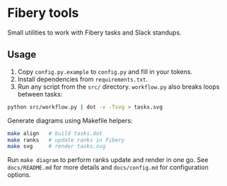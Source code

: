 # Fibery tools

Small utilities to work with Fibery tasks and Slack standups.

## Usage

1. Copy `config.py.example` to `config.py` and fill in your tokens.
2. Install dependencies from `requirements.txt`.
3. Run any script from the `src/` directory. `workflow.py` also breaks loops between tasks:

```bash
python src/workflow.py | dot -v -Tsvg > tasks.svg
```
Generate diagrams using Makefile helpers:

```bash
make align   # build tasks.dot
make ranks   # update ranks in Fibery
make svg     # render tasks.svg
```
Run `make diagram` to perform ranks update and render in one go.
See `docs/README.md` for more details and `docs/config.md` for configuration options.
